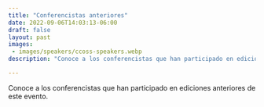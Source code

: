 ```yaml
---
title: "Conferencistas anteriores"
date: 2022-09-06T14:03:13-06:00
draft: false
layout: past
images: 
 - images/speakers/ccoss-speakers.webp
description: "Conoce a los conferencistas que han participado en ediciones anteriores de este evento."

---
```


Conoce a los conferencistas que han participado en ediciones anteriores de este evento.
